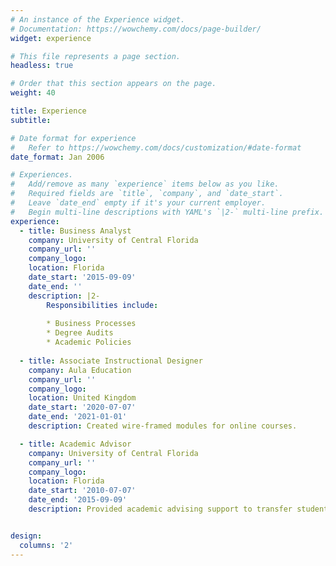 ```yaml
---
# An instance of the Experience widget.
# Documentation: https://wowchemy.com/docs/page-builder/
widget: experience

# This file represents a page section.
headless: true

# Order that this section appears on the page.
weight: 40

title: Experience
subtitle:

# Date format for experience
#   Refer to https://wowchemy.com/docs/customization/#date-format
date_format: Jan 2006

# Experiences.
#   Add/remove as many `experience` items below as you like.
#   Required fields are `title`, `company`, and `date_start`.
#   Leave `date_end` empty if it's your current employer.
#   Begin multi-line descriptions with YAML's `|2-` multi-line prefix.
experience:
  - title: Business Analyst
    company: University of Central Florida
    company_url: ''
    company_logo: 
    location: Florida
    date_start: '2015-09-09'
    date_end: ''
    description: |2-
        Responsibilities include:
        
        * Business Processes
        * Degree Audits
        * Academic Policies
  
  - title: Associate Instructional Designer
    company: Aula Education
    company_url: ''
    company_logo: 
    location: United Kingdom
    date_start: '2020-07-07'
    date_end: '2021-01-01'
    description: Created wire-framed modules for online courses.

  - title: Academic Advisor
    company: University of Central Florida
    company_url: ''
    company_logo: 
    location: Florida
    date_start: '2010-07-07'
    date_end: '2015-09-09'
    description: Provided academic advising support to transfer students.


design:
  columns: '2'
---
```

